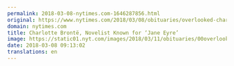 ```yaml
---
permalink: 2018-03-08-nytimes.com-1646287856.html
original: https://www.nytimes.com/2018/03/08/obituaries/overlooked-charlotte-bronte.html?partner=rss&amp;emc=rss
domain: nytimes.com
title: Charlotte Brontë, Novelist Known for ‘Jane Eyre’
image: https://static01.nyt.com/images/2018/03/11/obituaries/00overlooked-images-slide-49RK/00overlooked-images-slide-49RK-mediumThreeByTwo440-v6.png
date: 2018-03-08 09:13:02
translations: en
---
```


